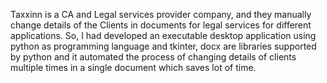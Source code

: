 Taxxinn is a CA and Legal services provider company, and they manually change details of the Clients in documents for legal services for different applications. So, I had developed an executable desktop application using python as programming language and tkinter, docx are libraries supported by python and it automated the process of changing details of clients multiple times in a single document which saves lot of time.
